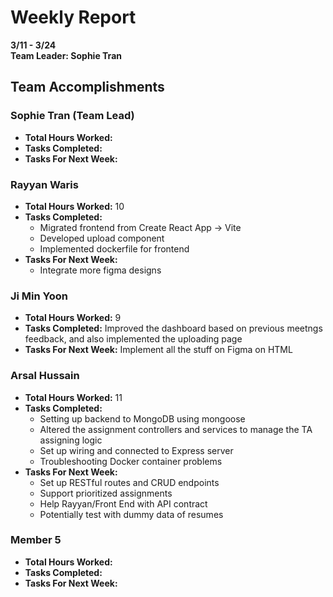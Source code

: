 # Weekly Report  
**3/11 - 3/24**  
**Team Leader: Sophie Tran**

## Team Accomplishments  
### Sophie Tran (Team Lead)
- **Total Hours Worked:**
- **Tasks Completed:**
- **Tasks For Next Week:**

### Rayyan Waris
- **Total Hours Worked:** 10
- **Tasks Completed:**
  - Migrated frontend from Create React App -> Vite
  - Developed upload component
  - Implemented dockerfile for frontend 
- **Tasks For Next Week:**
  - Integrate more figma designs

### Ji Min Yoon
- **Total Hours Worked:** 9
- **Tasks Completed:** Improved the dashboard based on previous meetngs feedback, and also implemented the uploading page 
- **Tasks For Next Week:** Implement all the stuff on Figma on HTML

### Arsal Hussain
- **Total Hours Worked:** 11
- **Tasks Completed:**
  - Setting up backend to MongoDB using mongoose
  - Altered the assignment controllers and services to manage the TA assigning logic
  - Set up wiring and connected to Express server
  - Troubleshooting Docker container problems
- **Tasks For Next Week:**
  - Set up RESTful routes and CRUD endpoints
  - Support prioritized assignments
  - Help Rayyan/Front End with API contract
  - Potentially test with dummy data of resumes

### Member 5
- **Total Hours Worked:**
- **Tasks Completed:**
- **Tasks For Next Week:**
